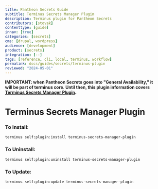 ```yaml
---
title: Pantheon Secrets Guide
subtitle: Terminus Secrets Manager Plugin
description: Terminus plugin for Pantheon Secrets
contributors: [stovak]
contenttype: [guide]
innav: [true]
categories: [secrets]
cms: [drupal, wordpress]
audience: [development]
product: [secrets]
integration: [--]
tags: [reference, cli, local, terminus, workflow]
permalink: docs/guides/secrets/terminus-plugin
reviewed: "2024-05-01"
---
```


**IMPORTANT: when Pantheon Secrets goes into "General Availability," it will be part of terminus core. Until then, this plugin information covers [Terminus Secrets Manager Plugin]( https://github.com/pantheon-systems/terminus-secrets-manager-plugin).**

# Terminus Secrets Manager Plugin

### To Install:

```
terminus self:plugin:install terminus-secrets-manager-plugin
```

### To Uninstall:

```
terminus self:plugin:uninstall terminus-secrets-manager-plugin
```

### To Update:

```
terminus self:plugin:update terminus-secrets-manager-plugin
```

